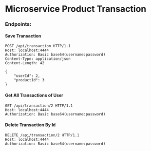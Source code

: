 # Microservice Product Transaction

### Endpoints:

#### Save Transaction

````
POST /api/transaction HTTP/1.1
Host: localhost:4444
Authorization: Basic base64(username:password)
Content-Type: application/json
Content-Length: 42

{
    "userId": 2,
    "productId": 3
}
````

#### Get All Transactions of User

````
GET /api/transaction/2 HTTP/1.1
Host: localhost:4444
Authorization: Basic base64(username:password)
````

#### Delete Transaction By Id

````
DELETE /api/transaction/2 HTTP/1.1
Host: localhost:4444
Authorization: Basic base64(username:password)
````
